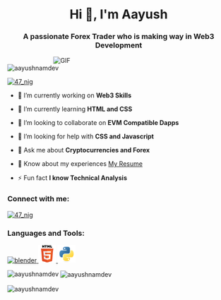 <h1 align="center">Hi 👋, I'm Aayush</h1>
<h3 align="center">A passionate Forex Trader who is making way in Web3 Development</h3>
<img align="right" alt="GIF" src="https://camo.githubusercontent.com/5ddf73ad3a205111cf8c686f687fc216c2946a75005718c8da5b837ad9de78c9/68747470733a2f2f7468756d62732e6766796361742e636f6d2f4576696c4e657874446576696c666973682d736d616c6c2e676966" width="400">

<p align="left"> <img src="https://komarev.com/ghpvc/?username=aayushnamdev&label=Profile%20views&color=0e75b6&style=flat" alt="aayushnamdev" /> </p>

<p align="left"> <a href="https://twitter.com/47_nig" target="blank"><img src="https://img.shields.io/twitter/follow/47_nig?logo=twitter&style=for-the-badge" alt="47_nig" /></a> </p>

- 🔭 I’m currently working on **Web3 Skills**

- 🌱 I’m currently learning **HTML and CSS**

- 👯 I’m looking to collaborate on **EVM Compatible Dapps**

- 🤝 I’m looking for help with **CSS and Javascript**

- 💬 Ask me about **Cryptocurrencies and Forex**

- 📄 Know about my experiences [My Resume](https://drive.google.com/file/d/14ynAVJNa1x8NJpl4U25Znc-NLGlfIHXU/view?usp=sharing)

- ⚡ Fun fact **I know Technical Analysis**

<h3 align="left">Connect with me:</h3>
<p align="left">
<a href="https://twitter.com/47_nig" target="blank"><img align="center" src="https://raw.githubusercontent.com/rahuldkjain/github-profile-readme-generator/master/src/images/icons/Social/twitter.svg" alt="47_nig" height="30" width="40" /></a>
</p>

<h3 align="left">Languages and Tools:</h3>
<p align="left"> <a href="https://www.blender.org/" target="_blank" rel="noreferrer"> <img src="https://download.blender.org/branding/community/blender_community_badge_white.svg" alt="blender" width="40" height="40"/> </a> <a href="https://www.w3.org/html/" target="_blank" rel="noreferrer"> <img src="https://raw.githubusercontent.com/devicons/devicon/master/icons/html5/html5-original-wordmark.svg" alt="html5" width="40" height="40"/> </a> <a href="https://www.python.org" target="_blank" rel="noreferrer"> <img src="https://raw.githubusercontent.com/devicons/devicon/master/icons/python/python-original.svg" alt="python" width="40" height="40"/> </a> </p>

<p><img align="left" src="https://github-readme-stats.vercel.app/api/top-langs?username=aayushnamdev&show_icons=true&locale=en&layout=compact" alt="aayushnamdev" /></p>

<p>&nbsp;<img align="center" src="https://github-readme-stats.vercel.app/api?username=aayushnamdev&show_icons=true&locale=en" alt="aayushnamdev" /></p>

<p><img align="center" src="https://github-readme-streak-stats.herokuapp.com/?user=aayushnamdev&" alt="aayushnamdev" /></p>
